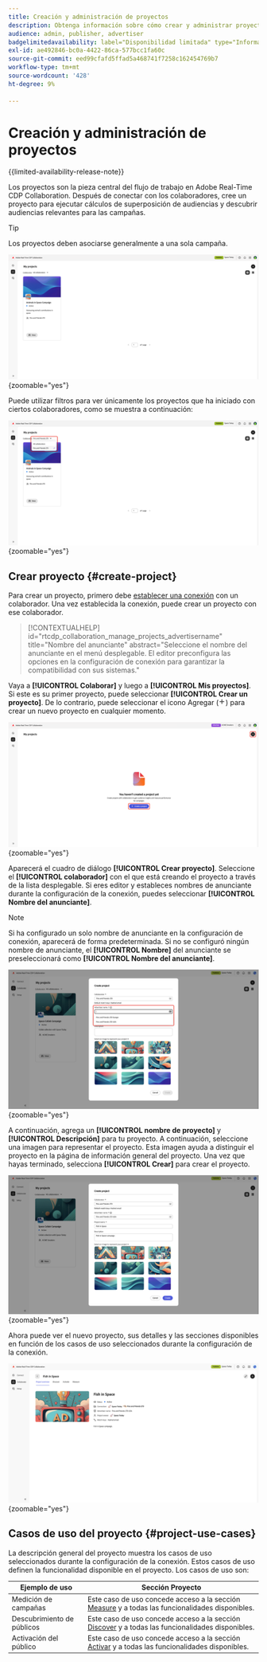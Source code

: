 ```yaml
---
title: Creación y administración de proyectos
description: Obtenga información sobre cómo crear y administrar proyectos en Adobe Real-Time CDP Collaboration
audience: admin, publisher, advertiser
badgelimitedavailability: label="Disponibilidad limitada" type="Informative" url="https://helpx.adobe.com/es/legal/product-descriptions/real-time-customer-data-platform-collaboration.html newtab=true"
exl-id: ae492846-bc0a-4422-86ca-577bcc1fa60c
source-git-commit: eed99cfafd5ffad5a468741f7258c162454769b7
workflow-type: tm+mt
source-wordcount: '428'
ht-degree: 9%

---
```


# Creación y administración de proyectos

{{limited-availability-release-note}}

Los proyectos son la pieza central del flujo de trabajo en Adobe Real-Time CDP Collaboration. Después de conectar con los colaboradores, cree un proyecto para ejecutar cálculos de superposición de audiencias y descubrir audiencias relevantes para las campañas.

>[!TIP]
>
>Los proyectos deben asociarse generalmente a una sola campaña.

![Panel de colaboración que muestra todos los proyectos actuales.](/help/assets/collaborate/manage-view-projects/projects-overview-page.png){zoomable="yes"}

Puede utilizar filtros para ver únicamente los proyectos que ha iniciado con ciertos colaboradores, como se muestra a continuación:

![Vista filtrada de proyectos con un solo colaborador.](/help/assets/collaborate/manage-view-projects/filtered-project-view.png){zoomable="yes"}

## Crear proyecto {#create-project}

Para crear un proyecto, primero debe [establecer una conexión](/help/guide/connect/establishing-connections.md) con un colaborador. Una vez establecida la conexión, puede crear un proyecto con ese colaborador.

>[!CONTEXTUALHELP]
>id="rtcdp_collaboration_manage_projects_advertisername"
>title="Nombre del anunciante"
>abstract="Seleccione el nombre del anunciante en el menú desplegable. El editor preconfigura las opciones en la configuración de conexión para garantizar la compatibilidad con sus sistemas."

Vaya a **[!UICONTROL Colaborar]** y luego a **[!UICONTROL Mis proyectos]**. Si este es su primer proyecto, puede seleccionar **[!UICONTROL Crear un proyecto]**. De lo contrario, puede seleccionar el icono Agregar (![Agregar icono.](/help/assets/icons/plus.png)) para crear un nuevo proyecto en cualquier momento.

![Seleccione el símbolo más o cree un proyecto para configurar un nuevo proyecto.](/help/assets/collaborate/manage-view-projects/create-project.png){zoomable="yes"}

Aparecerá el cuadro de diálogo **[!UICONTROL Crear proyecto]**. Seleccione el **[!UICONTROL colaborador]** con el que está creando el proyecto a través de la lista desplegable. Si eres editor y estableces nombres de anunciante durante la configuración de la conexión, puedes seleccionar **[!UICONTROL Nombre del anunciante]**.

>[!NOTE]
>
> Si ha configurado un solo nombre de anunciante en la configuración de conexión, aparecerá de forma predeterminada. Si no se configuró ningún nombre de anunciante, el **[!UICONTROL Nombre]** del anunciante se preseleccionará como **[!UICONTROL Nombre del anunciante]**.

![Cuadro de diálogo Crear proyecto con el colaborador seleccionado y el nombre del anunciante resaltado.](/help/assets/collaborate/manage-view-projects/create-project-advertiser-names.png){zoomable="yes"}

A continuación, agrega un **[!UICONTROL nombre de proyecto]** y **[!UICONTROL Descripción]** para tu proyecto. A continuación, seleccione una imagen para representar el proyecto. Esta imagen ayuda a distinguir el proyecto en la página de información general del proyecto. Una vez que hayas terminado, selecciona **[!UICONTROL Crear]** para crear el proyecto.

![Opciones requeridas para configurar un nuevo proyecto](/help/assets/collaborate/manage-view-projects/create-project-required-info.png){zoomable="yes"}

Ahora puede ver el nuevo proyecto, sus detalles y las secciones disponibles en función de los casos de uso seleccionados durante la configuración de la conexión.

![Espacio de trabajo de descripción general del proyecto.](/help/assets/collaborate/manage-view-projects/project-overview.png){zoomable="yes"}

## Casos de uso del proyecto {#project-use-cases}

La descripción general del proyecto muestra los casos de uso seleccionados durante la configuración de la conexión. Estos casos de uso definen la funcionalidad disponible en el proyecto. Los casos de uso son:

| Ejemplo de uso | Sección Proyecto |
| --- | --- |
| Medición de campañas | Este caso de uso concede acceso a la sección [Measure](/help/guide/collaborate/measure.md) y a todas las funcionalidades disponibles. |
| Descubrimiento de públicos | Este caso de uso concede acceso a la sección [Discover](/help/guide/collaborate/discover.md) y a todas las funcionalidades disponibles. |
| Activación del público | Este caso de uso concede acceso a la sección [Activar](/help/guide/collaborate/activate.md) y a todas las funcionalidades disponibles. |
